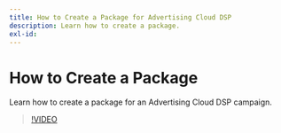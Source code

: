 ```yaml
---
title: How to Create a Package for Advertising Cloud DSP
description: Learn how to create a package.
exl-id: 
---
```

# How to Create a Package

Learn how to create a package for an Advertising Cloud DSP campaign.

>[!VIDEO](https://video.tv.adobe.com/v/338971/)

